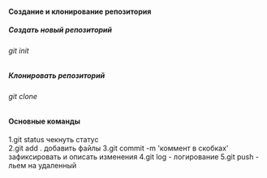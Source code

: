#### Создание и клонирование репозитория


##### Создать новый репозиторий


###### git init


##### Клонировать репозиторий


###### git clone <url>


#### Основные команды  
1.git status чекнуть статус  
2.git add . добавить файлы
3.git commit -m 'коммент в скобках' зафиксировать и описать изменения
4.git log - логирование
5.git push - льем на удаленный